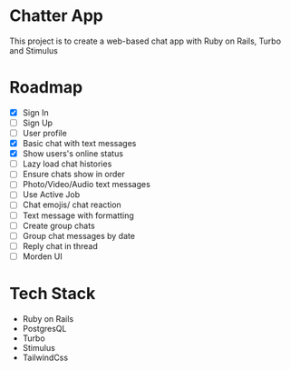 # Chatter App

This project is to create a web-based chat app with Ruby on Rails, Turbo and Stimulus

# Roadmap

- [x] Sign In
- [ ] Sign Up
- [ ] User profile
- [x] Basic chat with text messages
- [x] Show users's online status
- [ ] Lazy load chat histories
- [ ] Ensure chats show in order
- [ ] Photo/Video/Audio text messages
- [ ] Use Active Job
- [ ] Chat emojis/ chat reaction
- [ ] Text message with formatting
- [ ] Create group chats
- [ ] Group chat messages by date
- [ ] Reply chat in thread
- [ ] Morden UI

# Tech Stack

- Ruby on Rails
- PostgresQL
- Turbo
- Stimulus
- TailwindCss
